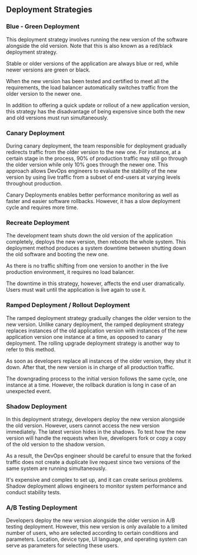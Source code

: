 ## Deployment Strategies

### Blue - Green Deployment

This deployment strategy involves running the new version of the software alongside the old version. Note that this is
also known as a red/black deployment strategy.

Stable or older versions of the application are always blue or red, while newer versions are green or black.

When the new version has been tested and certified to meet all the requirements, the load balancer automatically
switches traffic from the older version to the newer one.

In addition to offering a quick update or rollout of a new application version, this strategy has the disadvantage of
being expensive since both the new and old versions must run simultaneously.

### Canary Deployment

During canary deployment, the team responsible for deployment gradually redirects traffic from the older version to the
new one. For instance, at a certain stage in the process, 90% of production traffic may still go through the older
version while only 10% goes through the newer one. This approach allows DevOps engineers to evaluate the stability of
the new version by using live traffic from a subset of end-users at varying levels throughout production.

Canary Deployments enables better performance monitoring as well as faster and easier software rollbacks. However, it
has a slow deployment cycle and requires more time.

### Recreate Deployment

The development team shuts down the old version of the application completely, deploys the new version, then reboots the
whole system. This deployment method produces a system downtime between shutting down the old software and booting the
new one.

As there is no traffic shifting from one version to another in the live production environment, it requires no load
balancer.

The downtime in this strategy, however, affects the end user dramatically. Users must wait until the application is live
again to use it.

### Ramped Deployment / Rollout Deployment

The ramped deployment strategy gradually changes the older version to the new version. Unlike canary deployment, the
ramped deployment strategy replaces instances of the old application version with instances of the new application
version one instance at a time, as opposed to canary deployment. The rolling upgrade deployment strategy is another way
to refer to this method.

As soon as developers replace all instances of the older version, they shut it down. After that, the new version is in
charge of all production traffic.

The downgrading process to the initial version follows the same cycle, one instance at a time. However, the rollback
duration is long in case of an unexpected event.

### Shadow Deployment

In this deployment strategy, developers deploy the new version alongside the old version. However, users cannot access
the new version immediately. The latest version hides in the shadows. To test how the new version will handle the
requests when live, developers fork or copy a copy of the old version to the shadow version.

As a result, the DevOps engineer should be careful to ensure that the forked traffic does not create a duplicate live
request since two versions of the same system are running simultaneously.

It's expensive and complex to set up, and it can create serious problems. Shadow deployment allows engineers to monitor
system performance and conduct stability tests.

### A/B Testing Deployment

Developers deploy the new version alongside the older version in A/B testing deployment. However, this new version is
only available to a limited number of users, who are selected according to certain conditions and parameters. Location,
device type, UI language, and operating system can serve as parameters for selecting these users.
